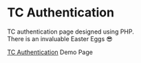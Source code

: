 # TC Authentication
TC authentication page designed using PHP.<br>
There is an invaluable Easter Eggs &#128526;

[TC Authentication] Demo Page

[TC Authentication]: https://kimlik.fatihhidiroglu.com
